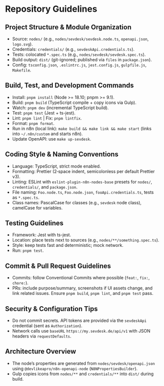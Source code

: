 # Repository Guidelines

## Project Structure & Module Organization
- Source: `nodes/` (e.g., `nodes/sevdesk/sevdesk.node.ts`, `openapi.json`, `logo.svg`).
- Credentials: `credentials/` (e.g., `sevdeskApi.credentials.ts`).
- Tests: colocated `*.spec.ts` (e.g., `nodes/sevdesk/sevdesk.spec.ts`).
- Build output: `dist/` (git-ignored; published via `files` in `package.json`).
- Config: `tsconfig.json`, `.eslintrc.js`, `jest.config.js`, `gulpfile.js`, `Makefile`.

## Build, Test, and Development Commands
- Install: `pnpm install` (Node >= 18.10; pnpm >= 9.1).
- Build: `pnpm build` (TypeScript compile + copy icons via Gulp).
- Watch: `pnpm dev` (incremental TypeScript build).
- Test: `pnpm test` (Jest + ts-jest).
- Lint: `pnpm lint` | Fix: `pnpm lintfix`.
- Format: `pnpm format`.
- Run in n8n (local link): `make build && make link && make start` (links into `~/.n8n/custom` and starts n8n).
- Update OpenAPI: use `make up-sevdesk`.

## Coding Style & Naming Conventions
- Language: TypeScript, strict mode enabled.
- Formatting: Prettier (2‑space indent, semicolonless per default Prettier v3).
- Linting: ESLint with `eslint-plugin-n8n-nodes-base` presets for `nodes/`, `credentials/`, and `package.json`.
- File naming: `Foo.node.ts`, `Foo.node.json`, `fooApi.credentials.ts`, tests as `*.spec.ts`.
- Class names: PascalCase for classes (e.g., `sevdesk` node class), camelCase for variables.

## Testing Guidelines
- Framework: Jest with ts-jest.
- Location: place tests next to sources (e.g., `nodes/**/something.spec.ts`).
- Style: keep tests fast and deterministic; mock network.
- Run: `pnpm test`.

## Commit & Pull Request Guidelines
- Commits: follow Conventional Commits where possible (`feat:`, `fix:`, `chore:`).
- PRs: include purpose/summary, screenshots if UI assets change, and link related issues. Ensure `pnpm build`, `pnpm lint`, and `pnpm test` pass.

## Security & Configuration Tips
- Do not commit secrets. API tokens are provided via the `sevdeskApi` credential (sent as `Authorization`).
- Network calls use `baseURL` `https://my.sevdesk.de/api/v1` with JSON headers via `requestDefaults`.

## Architecture Overview
- The node’s properties are generated from `nodes/sevdesk/openapi.json` using `@devlikeapro/n8n-openapi-node` (`N8NPropertiesBuilder`).
- Gulp copies icons from `nodes/**` and `credentials/**` into `dist/` during build.
